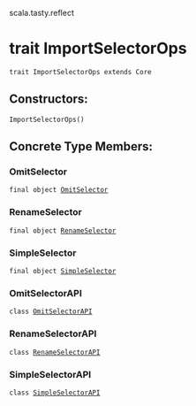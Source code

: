 scala.tasty.reflect
# trait ImportSelectorOps

<pre><code class="language-scala" >trait ImportSelectorOps extends Core</pre></code>
## Constructors:
<pre><code class="language-scala" >ImportSelectorOps()</pre></code>

## Concrete Type Members:
### OmitSelector
<pre><code class="language-scala" >final object <a href="./ImportSelectorOps/OmitSelector$.md">OmitSelector</a></pre></code>
### RenameSelector
<pre><code class="language-scala" >final object <a href="./ImportSelectorOps/RenameSelector$.md">RenameSelector</a></pre></code>
### SimpleSelector
<pre><code class="language-scala" >final object <a href="./ImportSelectorOps/SimpleSelector$.md">SimpleSelector</a></pre></code>
### OmitSelectorAPI
<pre><code class="language-scala" >class <a href="./ImportSelectorOps/OmitSelectorAPI.md">OmitSelectorAPI</a></pre></code>
### RenameSelectorAPI
<pre><code class="language-scala" >class <a href="./ImportSelectorOps/RenameSelectorAPI.md">RenameSelectorAPI</a></pre></code>
### SimpleSelectorAPI
<pre><code class="language-scala" >class <a href="./ImportSelectorOps/SimpleSelectorAPI.md">SimpleSelectorAPI</a></pre></code>
